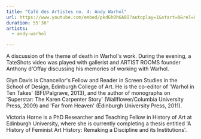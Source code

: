 ```yaml
---
title: "Café des Artistes no. 4: Andy Warhol"
url: https://www.youtube.com/embed/pkdGh0h6A8I?autoplay=1&start=0&rel=0
duration: 55'36"
artists:
  - andy-warhol

---
```


A discussion of the theme of death in Warhol's work. During the evening, a TateShots video was played with gallerist and ARTIST ROOMS founder Anthony d'Offay discussing his memories of working with Warhol.

Glyn Davis is Chancellor's Fellow and Reader in Screen Studies in the School of Design, Edinburgh College of Art. He is the co-editor of 'Warhol in Ten Takes' (BFI/Palgrave, 2013), and the author of monographs on 'Superstar: The Karen Carpenter Story' (Wallflower/Columbia University Press, 2009) and 'Far from Heaven' (Edinburgh University Press, 2011).

Victoria Horne is a PhD Researcher and Teaching Fellow in History of Art at Edinburgh University, where she is currently completing a thesis entitled 'A History of Feminist Art History: Remaking a Discipline and its Institutions'.
